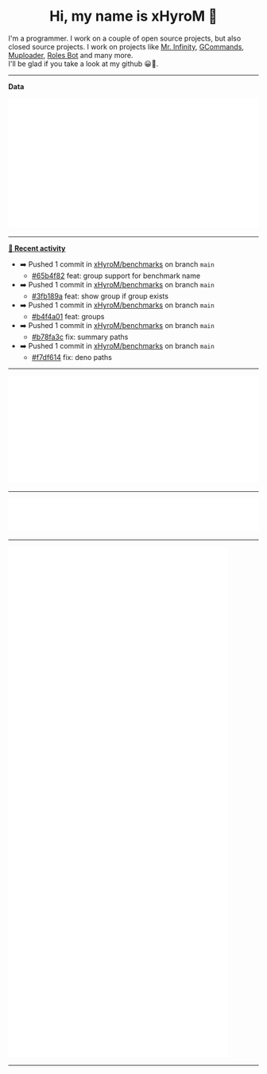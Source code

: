 <p align="center">
    <!-- <img src="https://avatars.githubusercontent.com/u/56601352" width="192" alt="hyro's pfp" /> -->
    <h1 align="center">Hi, my name is xHyroM 👋</h1>
</p>

I'm a programmer. I work on a couple of open source projects, but also closed source projects. I work on projects like [Mr. Infinity](https://discord.com/oauth2/authorize?client_id=720321585625694239&scope=bot%20applications.commands&permissions=8&redirect_uri=https://blobs.gq/imanager&prompt=consent&response_type=code), [GCommands](https://github.com/Garlic-Team/GCommands), [Muploader](https://github.com/xHyroM/Muploader), [Roles Bot](https://github.com/xHyroM/roles-bot) and many more.  
I'll be glad if you take a look at my github 😀👀.

___
**Data**

<img src="https://github.com/xHyroM/xHyroM/blob/master/.cache/base.svg">

___

**[📰 Recent activity](https://github.com/xHyroM)**
* ➡️ Pushed 1 commit in [xHyroM/benchmarks](https://github.com/xHyroM/benchmarks) on branch `main`
  * [#65b4f82](https://github.com/xHyroM/benchmarks/commit/65b4f82) feat: group support for benchmark name
* ➡️ Pushed 1 commit in [xHyroM/benchmarks](https://github.com/xHyroM/benchmarks) on branch `main`
  * [#3fb189a](https://github.com/xHyroM/benchmarks/commit/3fb189a) feat: show group if group exists
* ➡️ Pushed 1 commit in [xHyroM/benchmarks](https://github.com/xHyroM/benchmarks) on branch `main`
  * [#b4f4a01](https://github.com/xHyroM/benchmarks/commit/b4f4a01) feat: groups
* ➡️ Pushed 1 commit in [xHyroM/benchmarks](https://github.com/xHyroM/benchmarks) on branch `main`
  * [#b78fa3c](https://github.com/xHyroM/benchmarks/commit/b78fa3c) fix: summary paths
* ➡️ Pushed 1 commit in [xHyroM/benchmarks](https://github.com/xHyroM/benchmarks) on branch `main`
  * [#f7df614](https://github.com/xHyroM/benchmarks/commit/f7df614) fix: deno paths


___

<img src="https://github.com/xHyroM/xHyroM/blob/master/.cache/isocalendar.svg">

___

<img src="https://github.com/xHyroM/xHyroM/blob/master/.cache/languages.svg">

___

<img src="https://github.com/xHyroM/xHyroM/blob/master/.cache/achievements.svg">

___
